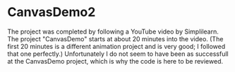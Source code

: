 # CanvasDemo2
The project was completed by following a YouTube video by Simplilearn.
The project "CanvasDemo" starts at about 20 minutes into the video.
(The first 20 minutes is a different animation project and is very good; I followed that one perfectly.)
Unfortunately I do not seem to have been as successfull at the CanvasDemo project, which is why the code is here to be reviewed.
